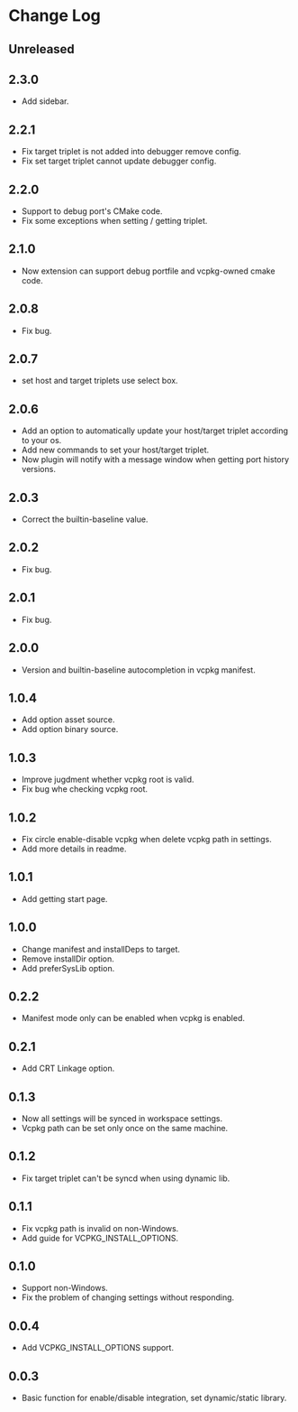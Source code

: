# Change Log

## Unreleased

## 2.3.0

- Add sidebar.

## 2.2.1

- Fix target triplet is not added into debugger remove config.
- Fix set target triplet cannot update debugger config.

## 2.2.0

- Support to debug port's CMake code.
- Fix some exceptions when setting / getting triplet.

## 2.1.0

- Now extension can support debug portfile and vcpkg-owned cmake code.

## 2.0.8

- Fix bug.

## 2.0.7

- set host and target triplets use select box.

## 2.0.6

- Add an option to automatically update your host/target triplet according to your os.
- Add new commands to set your host/target triplet.
- Now plugin will notify with a message window when getting port history versions.

## 2.0.3

- Correct the builtin-baseline value.

## 2.0.2

- Fix bug.

## 2.0.1

- Fix bug.

## 2.0.0

- Version and builtin-baseline autocompletion in vcpkg manifest.

## 1.0.4

- Add option asset source.
- Add option binary source.

## 1.0.3

- Improve jugdment whether vcpkg root is valid.
- Fix bug whe checking vcpkg root.

## 1.0.2

- Fix circle enable-disable vcpkg when delete vcpkg path in settings.
- Add more details in readme.

## 1.0.1

- Add getting start page.

## 1.0.0

- Change manifest and installDeps to target.
- Remove installDir option.
- Add preferSysLib option.

## 0.2.2

- Manifest mode only can be enabled when vcpkg is enabled.

## 0.2.1

- Add CRT Linkage option.

## 0.1.3

- Now all settings will be synced in workspace settings.
- Vcpkg path can be set only once on the same machine.

## 0.1.2

- Fix target triplet can't be syncd when using dynamic lib.

## 0.1.1

- Fix vcpkg path is invalid on non-Windows.
- Add guide for VCPKG_INSTALL_OPTIONS.

## 0.1.0

- Support non-Windows.
- Fix the problem of changing settings without responding.

## 0.0.4

- Add VCPKG_INSTALL_OPTIONS support.

## 0.0.3

- Basic function for enable/disable integration, set dynamic/static library.
